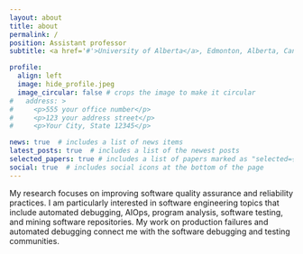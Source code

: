 ```yaml
---
layout: about
title: about
permalink: /
position: Assistant professor
subtitle: <a href='#'>University of Alberta</a>, Edmonton, Alberta, Canada

profile:
  align: left
  image: hide_profile.jpeg
  image_circular: false # crops the image to make it circular
#   address: >
#     <p>555 your office number</p>
#     <p>123 your address street</p>
#     <p>Your City, State 12345</p>

news: true  # includes a list of news items
latest_posts: true  # includes a list of the newest posts
selected_papers: true # includes a list of papers marked as "selected={true}"
social: true  # includes social icons at the bottom of the page
---
```


My research focuses on improving software quality assurance and reliability practices. I am particularly interested in software engineering topics that include automated debugging, AIOps, program analysis, software testing, and mining software repositories. My work on production failures and automated debugging connect me with the software debugging and testing communities.

